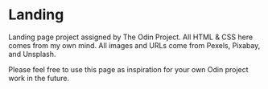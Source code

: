 # Landing

Landing page project assigned by The Odin Project. All HTML & CSS here comes from my own mind. All images and URLs come from Pexels, Pixabay, and Unsplash.


Please feel free to use this page as inspiration for your own Odin project work in the future.

